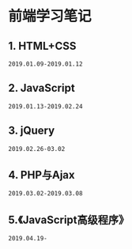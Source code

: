 # 前端学习笔记 #
## 1. HTML+CSS ##
	2019.01.09-2019.01.12
## 2. JavaScript ##
	2019.01.13-2019.02.24
## 3. jQuery ##
	2019.02.26-03.02
## 4. PHP与Ajax ##
	2019.03.02-2019.03.08
## 5.《JavaScript高级程序》
	2019.04.19-
